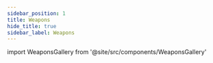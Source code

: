 ```yaml
---
sidebar_position: 1
title: Weapons
hide_title: true
sidebar_label: Weapons
---
```


import WeaponsGallery from '@site/src/components/WeaponsGallery'

<WeaponsGallery />

